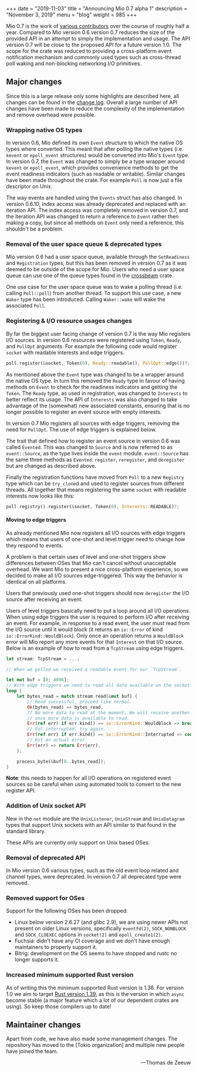 +++
date = "2019-11-03"
title = "Announcing Mio 0.7 alpha 1"
description = "November 3, 2019"
menu = "blog"
weight = 985
+++


Mio 0.7 is the work of [various contributors] over the course of roughly half a
year. Compared to Mio version 0.6 version 0.7 reduces the size of the provided
API in an attempt to simply the implementation and usage. The API version 0.7
will be close to the proposed API for a future version 1.0. The scope for the
crate was reduced to providing a cross-platform event notification mechanism and
commonly used types such as cross-thread poll waking and non-blocking networking
I/O primitives.

<!-- TODO: not sure if this is correct timeline. -->
[various contributors]: https://github.com/tokio-rs/mio/graphs/contributors?from=2019-03-01&to=2019-11-03&type=c


## Major changes

Since this is a large release only some highlights are described here, all
changes can be found in the [change log]. Overall a large number of API changes
have been made to reduce the complexity of the implementation and remove
overhead were possible.

<!-- TODO: link to v0.7 in the changelog. -->
<!-- TODO: also write the changelog. -->
[change log]: https://github.com/tokio-rs/mio/blob/master/CHANGELOG.md


### Wrapping native OS types

In version 0.6, Mio defined its own `Event` structure to which the native OS
types where converted. This meant that after polling the native types (i.e.
`kevent` or `epoll_event` structures) would be converted into Mio's `Event`
type. In version 0.7, the `Event` was changed to simply be a type wrapper around
`kevent` or `epoll_event`, which provides convenience methods to get the event
readiness indicators (such as readable or writable). Similar changes have been
made throughout the crate. For example `Poll` is now just a file descriptor on
Unix.

The way events are handled using the `Events` struct has also changed. In
version 0.6.10, index access was already deprecated and replaced with an
iteration API. The index access was completely removed in version 0.7, and the
iteration API was changed to return a reference to `Event` rather then making a
copy, but since all methods on `Event` only need a reference, this shouldn't be
a problem.


### Removal of the user space queue & deprecated types

Mio version 0.6 had a user space queue, available through the `SetReadiness` and
`Registration` types, but this has been removed in version 0.7 as it was deemed
to be outside of the scope for Mio. Users who need a user space queue can use
one of the queue types found in the [crossbeam] crate.

One use case for the user space queue was to wake a polling thread (i.e. calling
`Poll::poll`) from another thread. To support this use case, a new `Waker` type
has been introduced. Calling `Waker::wake` will wake the associated `Poll`.

[crossbeam]: https://crates.io/crates/crossbeam


### Registering & I/O resource usages changes

By far the biggest user facing change of version 0.7 is the way Mio registers
I/O sources. In version 0.6 resources were registered using `Token`, `Ready`,
and `PollOpt` arguments. For example the following code would register `socket`
with readable interests and edge triggers.

```rust
poll.register(&socket, Token(0), Ready::readable(), PollOpt::edge())?;
```

As mentioned above the `Event` type was changed to be a wrapper around the
native OS type. In turn this removed the `Ready` type in favour of having
methods on `Event` to check for the readiness indicators and getting the
`Token`. The `Ready` type, as used in registration, was changed to `Interests`
to better reflect its usage. The API of `Interests` was also changed to take
advantage of the (somewhat) new associated constants, ensuring that is no longer
possible to register an event source with empty interests.

In version 0.7 Mio registers all sources with edge triggers, removing the need
for `PollOpt`. The use of edge triggers is explained below.

The trait that defined how to register an event source in version 0.6 was called
`Evented`. This was changed to `Source` and is now referred to as
`event::Source`, as the type lives inside the `event` module. `event::Source`
has the same three methods as `Evented`: `register`, `reregister`, and
`deregister` but are changed as described above.

Finally the registration functions have moved from `Poll` to a new `Registry`
type which can be `try_clone`d and used to register sources from different
threads. All together that means registering the same `socket` with readable
interests now looks like this:

```rust
poll.registry().register(&socket, Token(0), Interests::READABLE)?;
```


#### Moving to edge triggers

As already mentioned Mio now registers all I/O sources with edge triggers which
means that users of one-shot and level trigger need to change how they respond
to events.

A problem is that certain uses of level and one-shot triggers show differences
between OSes that Mio can't cancel without unacceptable overhead. We want Mio to
present a nice cross-platform experience, so we decided to make all I/O sources
edge-triggered. This way the behavior is identical on all platforms.

Users that previously used one-shot triggers should now `deregister` the I/O
source after receiving an event.

Users of level triggers basically need to put a loop around all I/O operations.
When using edge triggers the user is required to perform I/O after receiving an
event. For example, in response to a read event, the user must read from the I/O
source until it would block (it returns an `io::Error` of kind
`io::ErrorKind::WouldBlock`). Only once an operation returns a `WouldBlock`
error will Mio report any more events for that `Interest` on that I/O source.
Below is an example of how to read from a `TcpStream` using edge triggers.

```rust
let stream: TcpStream = ...;

// When we polled we received a readable event for our `TcpStream`.

let mut buf = [0; 4096];
// With edge triggers we need to read all data available on the socket.
loop {
    let bytes_read = match stream.read(&mut buf) {
        // Read successful, proceed like normal.
        Ok(bytes_read) => bytes_read,
        // No more data to read at the moment. We will receive another event
        // once more data is available to read.
        Err(ref err) if err.kind() == io::ErrorKind::WouldBlock => break,
        // Got interrupted, try again.
        Err(ref err) if err.kind() == io::ErrorKind::Interrupted => continue,
        // Hit an actual error.
        Err(err) => return Err(err),
    };

    process_byte(&buf[0..bytes_read]);
}
```

**Note**: this needs to happen for all I/O operations on registered event
sources so be careful when using automated tools to convert to the new register
API.


### Addition of Unix socket API

New in the `net` module are the `UnixListener`, `UnixStream` and `UnixDatagram`
types that support Unix sockets with an API similar to that found in the
standard library.

These APIs are currently only support on Unix based OSes.


### Removal of deprecated API

In Mio version 0.6 various types, such as the old event loop related and channel
types, were deprecated. In version 0.7 all deprecated type were removed.


### Removed support for OSes

Support for the following OSes has been dropped:

 * Linux below version 2.6.27 (and glibc 2.9), we are using newer APIs not
   present on older Linux versions, specifically `eventfd(2)`, `SOCK_NONBLOCK`
   and `SOCK_CLOEXEC` options in `socket(2)` and `epoll_create1(2)`.
 * Fuchsia: didn't have any CI coverage and we don't have enough maintainers to
   properly support it.
 * Bitrig: development on the OS seems to have stopped and rustc no longer
   supports it.

<!-- TODO: refer to a document that specifies supported OS and versions? -->


### Increased minimum supported Rust version

As of writing this the minimum supported Rust version is 1.36. For version 1.0
we aim to target [Rust version 1.39], as this is the version in which `async`
become stable (a major feature which a lot of our dependent crates are using).
So keep those compilers up to date!

[Rust version 1.39]: https://blog.rust-lang.org/2019/11/07/Rust-1.39.0.html


## Maintainer changes

Apart from code, we have also made some management changes. The repository has
moved to the [Tokio organization] and multiple new people have joined the team.

[Tokio organisation]: https://github.com/tokio-rs/mio

<div style="text-align:right">&mdash;Thomas de Zeeuw</div>
